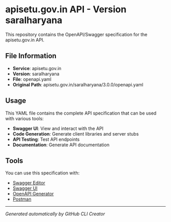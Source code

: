 # apisetu.gov.in API - Version saralharyana

This repository contains the OpenAPI/Swagger specification for the apisetu.gov.in API.

## File Information

- **Service**: apisetu.gov.in
- **Version**: saralharyana
- **File**: openapi.yaml
- **Original Path**: apisetu.gov.in/saralharyana/3.0.0/openapi.yaml

## Usage

This YAML file contains the complete API specification that can be used with various tools:

- **Swagger UI**: View and interact with the API
- **Code Generation**: Generate client libraries and server stubs
- **API Testing**: Test API endpoints
- **Documentation**: Generate API documentation

## Tools

You can use this specification with:

- [Swagger Editor](https://editor.swagger.io/)
- [Swagger UI](https://swagger.io/tools/swagger-ui/)
- [OpenAPI Generator](https://openapi-generator.tech/)
- [Postman](https://www.postman.com/)

---

*Generated automatically by GitHub CLI Creator*
